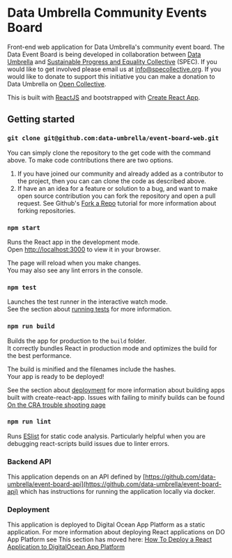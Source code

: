 # Data Umbrella Community Events Board

Front-end web application for Data Umbrella's community event board. The Data Event Board is being developed in collaboration between [Data Umbrella](https://www.dataumbrella.org) and [Sustainable Progress and Equality Collective](https://www.specollective.org) (SPEC). If you would like to get involved please email us at info@specollective.org. If you would like to donate to support this initiative you can make a donation to Data Umbrella on [Open Collective](https://opencollective.com/data-umbrella/contribute/data-science-event-board-37473/checkout).

This is built with [ReactJS](https://reactjs.org/) and bootstrapped with [Create React App](https://github.com/facebook/create-react-app).

## Getting started

### `git clone git@github.com:data-umbrella/event-board-web.git`

You can simply clone the repository to the get code with the command above. To make code contributions there are two options.

1. If you have joined our community and already added as a contributor to the project, then you can can clone the code as described above.
2. If have an an idea for a feature or solution to a bug, and want to make open source contribution you can fork the repository and open a pull request. See Github's [Fork a Repo](https://docs.github.com/en/get-started/quickstart/fork-a-repo) tutorial for more information about forking repositories.

### `npm start`

Runs the React app in the development mode.\
Open [http://localhost:3000](http://localhost:3000) to view it in your browser.

The page will reload when you make changes.\
You may also see any lint errors in the console.

### `npm test`

Launches the test runner in the interactive watch mode.\
See the section about [running tests](https://facebook.github.io/create-react-app/docs/running-tests) for more information.

### `npm run build`

Builds the app for production to the `build` folder.\
It correctly bundles React in production mode and optimizes the build for the best performance.

The build is minified and the filenames include the hashes.\
Your app is ready to be deployed!

See the section about [deployment](https://facebook.github.io/create-react-app/docs/deployment) for more information about building apps built with create-react-app. Issues with failing to minify builds can be found [On the CRA trouble shooting page](https://facebook.github.io/create-react-app/docs/troubleshooting#npm-run-build-fails-to-minify)

### `npm run lint`

Runs [ESlist](https://eslint.org/docs/latest/user-guide/command-line-interface) for static code analysis. Particularly helpful when you are debugging react-scripts build issues due to linter errors.

### Backend API

This application depends on an API defined by [https://github.com/data-umbrella/event-board-api](https://github.com/data-umbrella/event-board-api) which has instructions for running the application locally via docker.

### Deployment

This application is deployed to Digital Ocean App Platform as a static application. For more information about deploying React applications on DO App Platform see
This section has moved here: [How To Deploy a React Application to DigitalOcean App Platform](https://www.digitalocean.com/community/tutorials/how-to-deploy-a-react-application-to-digitalocean-app-platform)
